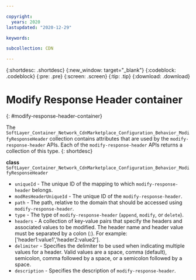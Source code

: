 ```yaml
---

copyright:
  years: 2020
lastupdated: "2020-12-29"

keywords:

subcollection: CDN

---
```


{:shortdesc: .shortdesc}
{:new_window: target="_blank"}
{:codeblock: .codeblock}
{:pre: .pre}
{:screen: .screen}
{:tip: .tip}
{:download: .download}  

# Modify Response Header container
{: #modify-response-header-container}

The `SoftLayer_Container_Network_CdnMarketplace_Configuration_Behavior_ModifyResponseHeader` collection contains attributes that are used by the `modify-response-header` APIs. Each of the `modify-response-header` APIs returns a collection of this type.
{: shortdesc}

**class** `SoftLayer_Container_Network_CdnMarketplace_Configuration_Behavior_ModifyResponseHeader`  

* `uniqueId` - The unique ID of the mapping to which `modify-response-header` belongs.
* `modResHeaderUniqueId` - The unique ID of the `modify-response-header`.
* `path` - The path, relative to the domain that should be accessed using `modify-response-header`.
* `type` - The type of `modify-response-header` (`append`, `modify`, or `delete`).
* `headers` - A collection of key-value pairs that specify the headers and associated values to be modified. The header name and header value must be separated by a colon (:). For example: ['header1:value1','header2:value2'].
* `delimiter` - Specifies the delimiter to be used when indicating multiple values for a header. Valid values are a space, comma (default), semicolon, comma followed by a space, or a semicolon followed by a space.
* `description` - Specifies the description of `modify-response-header`.
